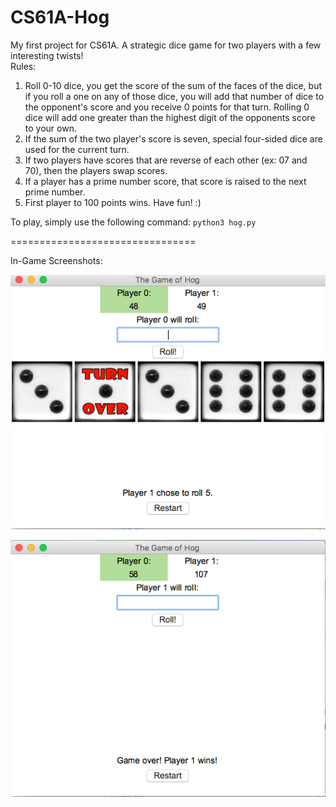 # CS61A-Hog
My first project for CS61A. A strategic dice game for two players with a few interesting twists! <br>
Rules: <br>
1) Roll 0-10 dice, you get the score of the sum of the faces of the dice, but if you roll a one on any of those dice,
you will add that number of dice to the opponent's score and you receive 0 points for that turn. Rolling 0 dice will 
add one greater than the highest digit of the opponents score to your own. <br>
2) If the sum of the two player's score is seven, special four-sided dice are used for the current turn. <br>
3) If two players have scores that are reverse of each other (ex: 07 and 70), then the players swap scores. <br>
4) If a player has a prime number score, that score is raised to the next prime number. <br>
5) First player to 100 points wins. Have fun! :)

To play, simply use the following command: `python3 hog.py`

================================

In-Game Screenshots:

![Alt text](HogSample1.png)

![Alt text](HogSample2.png)
